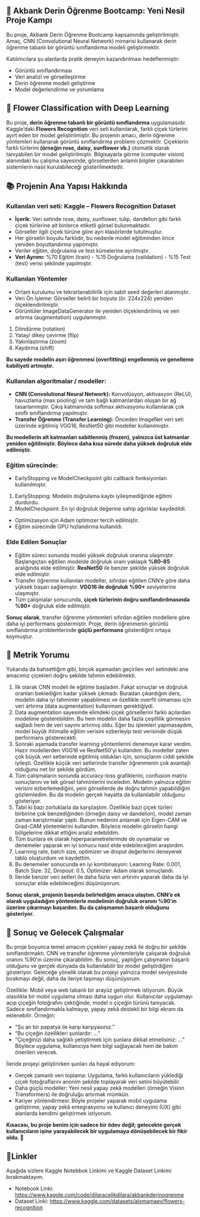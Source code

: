 ## 🌟 Akbank Derin Öğrenme Bootcamp: Yeni Nesil Proje Kampı

Bu proje, Akbank Derin Öğrenme Bootcamp kapsamında geliştirilmiştir.
Amaç, CNN (Convolutional Neural Network) mimarisi kullanarak derin öğrenme tabanlı bir görüntü sınıflandırma modeli geliştirmektir.

Katılımcılara şu alanlarda pratik deneyim kazandırılması hedeflenmiştir:
- Görüntü sınıflandırması
- Veri analizi ve görselleştirme
- Derin öğrenme modeli geliştirme
- Model değerlendirme ve yorumlama

## 🌸 Flower Classification with Deep Learning

Bu proje, **derin öğrenme tabanlı bir görüntü sınıflandırma** uygulamasıdır. Kaggle’daki **Flowers Recognition** veri seti kullanılarak, farklı çiçek türlerini ayırt eden bir model geliştirilmiştir.
Bu projenin amacı, derin öğrenme yöntemleri kullanarak görüntü sınıflandırma problemi çözmektir. Çiçeklerin farklı türlerini **(örneğin rose, daisy, sunflower vb.)** otomatik olarak tanıyabilen bir model geliştirilmiştir.
Bilgisayarla görme (computer vision) alanındaki bu çalışma sayesinde, görsellerden anlamlı bilgiler çıkarabilen sistemlerin nasıl kurulabileceği gösterilmektedir.

## 📚 Projenin Ana Yapısı Hakkında
### **Kullanılan veri seti:** Kaggle – Flowers Recognition Dataset
- **İçerik**: Veri setinde rose, daisy, sunflower, tulip, dandelion gibi farklı çiçek türlerine ait binlerce etiketli görsel bulunmaktadır.
- Görseller ilgili çiçek türüne göre ayrı klasörlerde tutulmuştur.
- Her görselin boyutu farklıdır, bu nedenle model eğitiminden önce yeniden boyutlandırma yapılmıştır.
- Veriler eğitim, doğrulama ve test kümelerine ayrılmıştır.
- **Veri Ayrımı:** %70 Eğitim (train) -  %15 Doğrulama (validation) -  %15 Test (test) verisi şeklinde yapılmıştır.

### **Kullanılan Yöntemler**
- Ortam kurulumu ve tekrarlanabilirlik için sabit seed değerleri atanmıştır.
- Veri Ön İşleme: Görseller belirli bir boyuta (ör. 224x224) yeniden ölçeklendirilmiştir.
- Görüntüler ImageDataGenerator ile yeniden ölçeklendirilmiş ve veri artırma (augmentation) uygulanmıştır.
 1. Döndürme (rotation)
 2. Yatay/ dikey çevirme (flip)
 3. Yakınlaştırma (zoom)
 4. Kaydırma (shift)

**Bu sayede modelin aşırı öğrenmesi (overfitting) engellenmiş ve genelleme kabiliyeti artmıştır.**

### **Kullanılan algoritmalar / modeller:**
- **CNN (Convolutional Neural Network):**
Konvolüsyon, aktivasyon (ReLU), havuzlama (max pooling) ve tam bağlı katmanlardan oluşan bir ağ tasarlanmıştır.
Çıkış katmanında softmax aktivasyonu kullanılarak çok sınıflı sınıflandırma yapılmıştır.
- **Transfer Öğrenme (Transfer Learning):**
Önceden ImageNet veri seti üzerinde eğitilmiş VGG16, ResNet50 gibi modeller kullanılmıştır.

**Bu modellerin alt katmanları sabitlenmiş (frozen), yalnızca üst katmanlar yeniden eğitilmiştir.
Böylece daha kısa sürede daha yüksek doğruluk elde edilmiştir.**

### **Eğitim sürecinde:**
- EarlyStopping ve ModelCheckpoint gibi callback fonksiyonları kullanılmıştır.
1. EarlyStopping: Modelin doğrulama kaybı iyileşmediğinde eğitimi durdurdu.
2. ModelCheckpoint: En iyi doğruluk değerine sahip ağırlıklar kaydedildi.
- Optimizasyon için Adam optimizer tercih edilmiştir.
- Eğitim sürecinde GPU hızlandırma kullanıldı.

### **Elde Edilen Sonuçlar**
- Eğitim süreci sonunda model yüksek doğruluk oranına ulaşmıştır. Başlangıçtan eğitilen modelde doğruluk oranı yaklaşık **%80–85** aralığında elde edilmiştir. **ResNet50** ile benzer şekilde yüksek doğruluk elde edilmiştir.
- Transfer öğrenme kullanılan modeller, sıfırdan eğitilen CNN’e göre daha yüksek başarı sağlamıştır. **VGG16 ile doğruluk %90+** seviyelerine ulaşmıştır.
- Tüm çalışmalar sonucunda, **çiçek türlerinin doğru sınıflandırılmasında %90+** doğruluk elde edilmiştir.

**Sonuç olarak**, transfer öğrenme yöntemleri sıfırdan eğitilen modellere göre daha iyi performans göstermiştir.
  Proje, derin öğrenmenin görüntü sınıflandırma problemlerinde **güçlü performans** gösterdiğini ortaya koymuştur.


## 🤔 Metrik Yorumu
Yukarıda da bahsettiğim gibi, birçok aşamadan geçirilen veri setindeki ana amacımız çiçekleri doğru şekilde tahmin edebilmekti.
1. İlk olarak CNN modeli ile eğitime başladım. Fakat sonuçlar ve doğruluk oranları beklediğim kadar yüksek çıkmadı. Buradan çıkardığım ders, modelin daha iyi tahminler yapabilmesi ve özellikle overfit olmaması için veri artırma (data augmentation) kullanmam gerektiğiydi.
2. Data augmentation sayesinde elimdeki çiçek görsellerini farklı açılardan modelime gösterebildim. Bu hem modelin daha fazla çeşitlilik görmesini sağladı hem de veri sayımı artırmış oldu. Eğer bu işlemleri yapmasaydım, model büyük ihtimalle eğitim verisini ezberleyip test verisinde düşük performans gösterecekti.
3. Sonraki aşamada transfer learning yöntemlerini denemeye karar verdim. Hazır modellerden VGG16 ve ResNet50’yi kullandım. Bu modeller zaten çok büyük veri setlerinde eğitilmiş oldukları için, sonuçlarım ciddi şekilde iyileşti. Özellikle küçük veri setlerinde transfer öğrenmenin çok avantajlı olduğunu net bir şekilde gördüm.
4. Tüm çalışmaların sonunda accuracy-loss grafiklerini, confusion matrix sonuçlarını ve tek görsel tahminlerini inceledim. Modelin yalnızca eğitim verisini ezberlemediğini, yeni görsellerde de doğru tahmin yapabildiğini gözlemledim. Bu da modelin gerçek hayatta da kullanılabilir olduğunu gösteriyor.
5. Tabii ki bazı zorluklarla da karşılaştım. Özellikle bazı çiçek türleri birbirine çok benzediğinden (örneğin daisy ve dandelion), model zaman zaman karıştırmalar yaptı. Bunun nedenini anlamak için Eigen-CAM ve Grad-CAM yöntemlerini kullandım. Böylece modelin görselin hangi bölgelerine dikkat ettiğini analiz edebildim.
6. Tüm bunlara ek olarak hiperparametrelerimde de oynamalar ve denemeler yaparak en iyi sonucu nasıl elde edebileceğimi araştırdım.
7. Learning rate, batch size, optimizer ve droput değerlerini deneyerek tablo oluşturdum ve kaydettim.
8. Bu denemeler sonucunda en iyi kombinasyon: Learning Rate: 0.001, Batch Size: 32, Dropout: 0.5, Optimizer: Adam olarak sonuçlandı.
9. İleride benzer veri setleri ile daha fazla veri artırımı yaparak daha da iyi sonuçlar elde edebileceğimi düşünüyorum. 

**Sonuç olarak, projenin başında belirlediğim amaca ulaştım. CNN’e ek olarak uyguladığım yöntemlerle modelimin doğruluk oranını %90’ın üzerine çıkarmayı başardım. Bu da çalışmamın başarılı olduğunu gösteriyor.**

## 🌱 Sonuç ve Gelecek Çalışmalar

Bu proje boyunca temel amacım çiçekleri yapay zekâ ile doğru bir şekilde sınıflandırmaktı. CNN ve transfer öğrenme yöntemleriyle çalışarak doğruluk oranını %90’ın üzerine çıkarabildim. 
Bu sonuç, yaptığım çalışmanın başarılı olduğunu ve gerçek dünyada da kullanılabilir bir model geliştirdiğimi gösteriyor.
Geleceğe yönelik olarak bu projeyi yalnızca model seviyesinde bırakmayı değil, daha da ileriye taşımayı düşünüyorum. 

Özellikle:
Mobil veya web tabanlı bir arayüz geliştirmek istiyorum. Büyük olasılıkla bir mobil uygulama olması daha uygun olur.
Kullanıcılar uygulamayı açıp çiçeğin fotoğrafını çektiğinde, model o çiçeğin türünü tanıyacak.
Sadece sınıflandırmakla kalmayıp, yapay zekâ destekli bir bilgi ekranı da eklenebilir. Örneğin:
- “Şu an bir papatya ile karşı karşıyasınız.”
- “Bu çiçeğin özellikleri şunlardır: …”
- “Çiçeğinizi daha sağlıklı yetiştirmek için şunlara dikkat etmelisiniz: …”
Böylece uygulama, kullanıcıya hem bilgi sağlayacak hem de bakım önerileri verecek.

İleride projeyi geliştirirken şunları da hayal ediyorum:
- Gerçek zamanlı veri toplama: Uygulama, farklı kullanıcıların yüklediği çiçek fotoğraflarını anonim şekilde toplayarak veri setini büyütebilir.
- Daha güçlü modeller: Yeni nesil yapay zekâ modelleri (örneğin Vision Transformers) ile doğruluğu artırmak mümkün.
- Kariyer yönlendirmesi: Böyle projeler yaparak mobil uygulama geliştirme, yapay zekâ entegrasyonu ve kullanıcı deneyimi (UX) gibi alanlarda kendimi geliştirmek istiyorum.

**Kısacası, bu proje benim için sadece bir ödev değil; gelecekte gerçek kullanıcıların işine yarayabilecek bir uygulamaya dönüşebilecek bir fikir oldu. 🌸**

## 📌Linkler
Aşağıda sizlere Kaggle Notebbok Linkimi ve Kaggle Dataset Linkimi bırakmaktayım.
- Notebook Linki: https://www.kaggle.com/code/dilaracelikdilara/akbankderinogrenme
- Dataset Linki: https://www.kaggle.com/datasets/alxmamaev/flowers-recognition
















  
